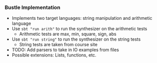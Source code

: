 ### Bustle Implementation
- Implements two target languages: string manipulation and arithmetic language
- Use ```sbt "run arith"``` to run the synthesizer on the arithmetic tests
  - Arithmetic tests are max, min, square, sign, abs
- Use ```sbt "run string"``` to run the synthesizer on the string tests
  - String tests are taken from course site
- TODO: Add parsers to take in IO examples from files
- Possible extensions: Lists, functions, etc.
